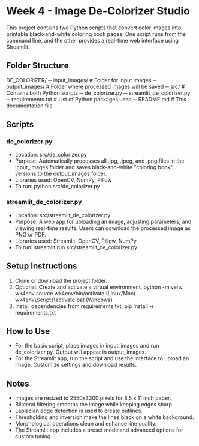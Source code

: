 # Week 4 - Image De-Colorizer Studio

This project contains two Python scripts that convert color images into printable black-and-white coloring book pages. One script runs from the command line, and the other provides a real-time web interface using Streamlit.

## Folder Structure

DE_COLORIZER/
 ─ input_images/    # Folder for input images
 ─ output_images/   # Folder where processed images will be saved
 ─ src/                  # Contains both Python scripts
   ─ de_colorizer.py
   ─ streamlit_de_colorizer.py
 ─ requirements.txt      # List of Python packages used
 ─ README.md             # This documentation file

## Scripts

### de_colorizer.py

- Location: src/de_colorizer.py
- Purpose: Automatically processes all .jpg, .jpeg, and .png files in the input_images folder and saves black-and-white "coloring book" versions to the output_images folder.
- Libraries used: OpenCV, NumPy, Pillow
- To run:
  python src/de_colorizer.py

### streamlit_de_colorizer.py

- Location: src/streamlit_de_colorizer.py
- Purpose: A web app for uploading an image, adjusting parameters, and viewing real-time results. Users can download the processed image as PNG or PDF.
- Libraries used: Streamlit, OpenCV, Pillow, NumPy
- To run:
  streamlit run src/streamlit_de_colorizer.py

## Setup Instructions

1. Clone or download the project folder.
2. Optional: Create and activate a virtual environment.
   python -m venv wk4env
   source wk4env/bin/activate     (Linux/Mac)
   wk4env\Scripts\activate.bat    (Windows)
3. Install dependencies from requirements.txt.
   pip install -r requirements.txt

## How to Use

- For the basic script, place images in input_images and run de_colorizer.py. Output will appear in output_images.
- For the Streamlit app, run the script and use the interface to upload an image. Customize settings and download results.

## Notes

- Images are resized to 2550x3300 pixels for 8.5 x 11 inch paper.
- Bilateral filtering smooths the image while keeping edges sharp.
- Laplacian edge detection is used to create outlines.
- Thresholding and inversion make the lines black on a white background.
- Morphological operations clean and enhance line quality.
- The Streamlit app includes a preset mode and advanced options for custom tuning.
